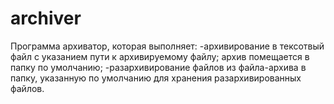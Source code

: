 # archiver
Программа архиватор, которая выполняет:
-архивирование в тексотвый файл с указанием пути к архивируемому файлу; архив помещается в папку по умолчанию;
-разархивирование файлов из файла-архива в папку, указанную по умолчанию для хранения разархивированных файлов.
